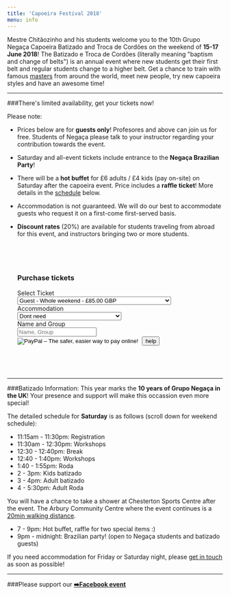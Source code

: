 ```yaml
---
title: 'Capoeira Festival 2018'
menu: info
---
```


Mestre Chitãozinho and his students welcome you to the 10th Grupo Negaça Capoeira Batizado and Troca de Cordões on the weekend of **15-17 June 2018**! The Batizado e Troca de Cordões (literally meaning "baptism and change of belts") is an annual event where new students get their first belt and regular students change to a higher belt. Get a chance to train with famous [masters](#guests) from around the world, meet new people, try new capoeira styles and have an awesome time!  

- - -

###There's limited availability, get your tickets now!

Please note:
* Prices below are for **guests only**! Profesores and above can join us for free. Students of Negaça please talk to your instructor regarding your contribution towards the event.
* Saturday and all-event tickets include entrance to the **Negaça Brazilian Party**!
* There will be a **hot buffet** for £6 adults / £4 kids (pay on-site) on Saturday after the capoeira event. Price includes a **raffle ticket**! More details in the [schedule](#schedule) below.
* Accommodation is not guaranteed. We will do our best to accommodate guests who request it on a first-come first-served basis.
* **Discount rates** (20%) are available for students traveling from abroad for this event, and instructors bringing two or more students.
  
  &nbsp;
  
    <div class="col-md-12">
    <div class="col-md-3">&nbsp;</div>
    <div class="col-md-6">
	<div class="panel panel-primary">
		<div class="panel-heading">
			<h3>Purchase tickets</h3>
		</div>
		<div class="panel-body" id="payment">
			<form class="form-horizontal" action="https://www.paypal.com/cgi-bin/webscr" method="post" target="_blank">
			    <input type="hidden" name="on0" value="Select ticket">
			    <input type="hidden" name="on1" value="Accommodation">
			    <input type="hidden" name="on2" value="Name and Group">
			    <input type="hidden" name="cmd" value="_s-xclick">
			    <input type="hidden" name="hosted_button_id" value="SKURV95MLSYQJ">
			    <input type="hidden" name="currency_code" value="GBP">
				<div class="form-group">
					<label for="os0" class="col-sm-4 control-label">Select Ticket</label>
					<div class="col-sm-8">
						<select class="form-control" name="os0" id="os0">
							<option value="Guest - Friday only -">Guest - Friday only - £35.00 GBP</option>
							<option value="Guest - Only Saturday or Sunday -">Guest - Only Saturday or Sunday - £50.00 GBP</option>
							<option value="Guest - Whole weekend -" selected>Guest - Whole weekend - £85.00 GBP</option>
							<option value="Discount Guest - Friday only -">Discount Guest - Friday only - £28.00 GBP</option>
                            <option value="Discount Guest - Only Saturday or Sunday -">Discount Guest - Only Saturday or Sunday - £40.00 GBP</option>
                            <option value="Discount Guest - Whole weekend -">Discount Guest - Whole weekend - £68.00 GBP</option>
						</select>
					</div>
				</div>
				<div class="form-group">
				    <label for="os1" class="col-sm-4 control-label">Accommodation</label>
				    <div class="col-sm-8">
					<select class="form-control" name="os1" id="os1">
					    <option value="Dont need">Dont need</option>
					    <option value="Please accommodate me for 1 night">Please accommodate me for 1 night</option>
					    <option value="Please accommodate me for 2 nights">Please accommodate me for 2 nights</option>
					</select>
				    </div>
				</div>
				<div class="form-group">
					<label for="os2" class="col-sm-4 control-label">Name and Group</label>
					<div class="col-sm-8">
						<input type="text" name="os2" id="os2" class="form-control" maxlength="200" placeholder="Name, Group">
					</div>
				</div>
				<div class="form-group">
					<label for="btn_buy" class="col-sm-4 control-label"> </label>
					<div class="col-sm-8">
						<input type="image" id="btn_buy" src="https://www.paypalobjects.com/en_US/GB/i/btn/btn_buynowCC_LG.gif" border="0" name="submit" alt="PayPal – The safer, easier way to pay online!">
						<img alt="" border="0" src="https://www.paypalobjects.com/en_GB/i/scr/pixel.gif" width="1" height="1">
	    <button id="popover-help" type="button" class="btn btn-link pull-right" data-container="body" data-toggle="popover" data-placement="bottom" data-content="Having trouble paying with PayPal? Try clearing your browser cookies or open an icognito window and try again. Email us at negaca@capoeiracambridge.co.uk if you are unable to pay.">help</button>
					</div>
				</div>
			</form>
		</div> <!-- panel body -->
	</div> <!-- panel -->
    </div> <!-- col -->
    <div class="col-md-3">&nbsp;</div>
    </div> <!-- col -->
  
&nbsp;
&nbsp;
  
  
---
  
###Batizado Information:
This year marks the **10 years of Grupo Negaça in the UK**! Your presence and support will make this occassion even more special!

The detailed schedule for **Saturday** is as follows (scroll down for weekend schedule):
* 11:15am - 11:30pm: Registration
* 11:30am - 12:30pm: Workshops
* 12:30 - 12:40pm: Break
* 12:40 - 1:40pm: Workshops
* 1:40 - 1:55pm: Roda
* 2 - 3pm: Kids batizado
* 3 - 4pm: Adult batizado
* 4 - 5:30pm: Adult Roda

You will have a chance to take a shower at Chesterton Sports Centre after the event. The Arbury Community Centre where the event continues is a [20min walking distance](https://www.google.com/maps/dir/Chesterton+Sports+Centre,+Chesterton+Community+college,+Gilbert+Rd,+Cambridge+CB4+3NY/Arbury+Community+Centre,+Campkin+Road,+Cambridge/@52.221463,0.1220654,16z/data=!3m2!4b1!5s0x47d870ea1c5184eb:0x507b7152a433da45!4m14!4m13!1m5!1m1!1s0x47d870ea1fcbb12d:0xe624eb2b6b1e0d7e!2m2!1d0.121782!2d52.217649!1m5!1m1!1s0x47d870e44f74d901:0xead18248f0504df6!2m2!1d0.1286019!2d52.226313!3e2?target=_blank).

* 7 - 9pm: Hot buffet, raffle for two special items :)
* 9pm - midnight: Brazilian party! (open to Negaça students and batizado guests)

If you need accommodation for Friday or Saturday night, please [get in touch](mailto:negaca@capoeiracambridge.co.uk) as soon as possible!

- - -

###Please support our [**➡️Facebook event**](https://www.facebook.com/events/1950210038554802/?target=_blank)

